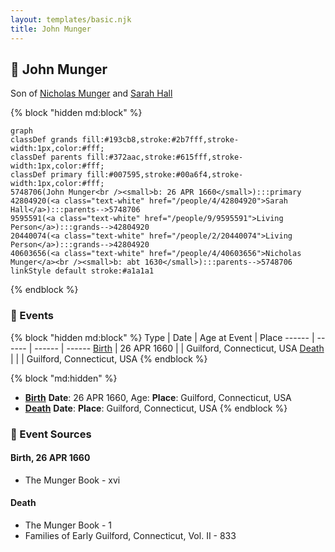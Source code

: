 ```yaml
---
layout: templates/basic.njk
title: John Munger
---
```

## 🔵 John Munger

Son of [Nicholas Munger](/people/4/40603656) and [Sarah Hall](/people/4/42804920)

{% block "hidden md:block" %}
```mermaid
graph
classDef grands fill:#193cb8,stroke:#2b7fff,stroke-width:1px,color:#fff;
classDef parents fill:#372aac,stroke:#615fff,stroke-width:1px,color:#fff;
classDef primary fill:#007595,stroke:#00a6f4,stroke-width:1px,color:#fff;
5748706(John Munger<br /><small>b: 26 APR 1660</small>):::primary
42804920(<a class="text-white" href="/people/4/42804920">Sarah Hall</a>):::parents-->5748706
9595591(<a class="text-white" href="/people/9/9595591">Living Person</a>):::grands-->42804920
20440074(<a class="text-white" href="/people/2/20440074">Living Person</a>):::grands-->42804920
40603656(<a class="text-white" href="/people/4/40603656">Nicholas Munger</a><br /><small>b: abt 1630</small>):::parents-->5748706
linkStyle default stroke:#a1a1a1
```
{% endblock %}

### 📆 Events

{% block "hidden md:block" %}
Type | Date | Age at Event | Place
------ | ------ | ------ | ------
[Birth](#event-event-2) | 26 APR 1660 |  | Guilford, Connecticut, USA
[Death](#event-event-3) |  |  | Guilford, Connecticut, USA
{% endblock %}

{% block "md:hidden" %}
- **[Birth](#event-event-2)**
**Date**: 26 APR 1660, Age:
**Place**: Guilford, Connecticut, USA
- **[Death](#event-event-3)**
**Date**:
**Place**: Guilford, Connecticut, USA
{% endblock %}

### 📰 Event Sources

#### <a id="event-event-2"></a> Birth, 26 APR 1660
* The Munger Book  - xvi

#### <a id="event-event-3"></a> Death
* The Munger Book  - 1
* Families of Early Guilford, Connecticut, Vol. II  - 833